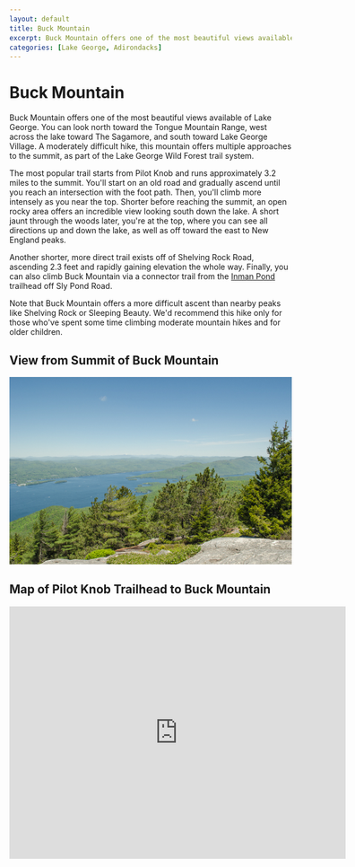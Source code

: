 ```yaml
---
layout: default
title: Buck Mountain 
excerpt: Buck Mountain offers one of the most beautiful views available of Lake George.
categories: [Lake George, Adirondacks]
---
```


<h1>Buck Mountain</h1>

<p>Buck Mountain offers one of the most beautiful views available of Lake George. You can look north toward the Tongue Mountain Range, west across the lake toward The Sagamore, and south toward Lake George Village. A moderately difficult hike, this mountain offers multiple approaches to the summit, as part of the Lake George Wild Forest trail system.</p>

<p>The most popular trail starts from Pilot Knob and runs approximately 3.2 miles to the summit. You'll start on an old road and gradually ascend until you reach an intersection with the foot path. Then, you'll climb more intensely as you near the top. Shorter before reaching the summit, an open rocky area offers an incredible view looking south down the lake. A short jaunt through the woods later, you're at the top, where you can see all directions up and down the lake, as well as off toward the east to New England peaks.</p>

<p>Another shorter, more direct trail exists off of Shelving Rock Road, ascending 2.3 feet and rapidly gaining elevation the whole way. Finally, you can also climb Buck Mountain via a connector trail from the <a href="/2016/05/15/Inman-Pond.html">Inman Pond</a> trailhead off Sly Pond Road.</p>

<p>Note that Buck Mountain offers a more difficult ascent than nearby peaks like Shelving Rock or Sleeping Beauty. We'd recommend this hike only for those who've spent some time climbing moderate mountain hikes and for older children.</p>

<h2>View from Summit of Buck Mountain</h2>

<img class="pure-img-responsive" src="/img/buckmountain.jpg" alt="Buck Mountain">

<h2>Map of Pilot Knob Trailhead to Buck Mountain</h2>

<div class="google-maps"><iframe allowfullscreen="" frameborder="0" height="450" src="https://www.google.com/maps/embed?pb=!1m14!1m12!1m3!1d1854.7280016166878!2d-73.63217034167778!3d43.509205036416304!2m3!1f0!2f0!3f0!3m2!1i1024!2i768!4f13.1!5e0!3m2!1sen!2sus!4v1438432292213" style="border: 0;" width="600"></iframe></div>
